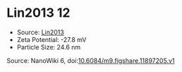 <a name="material" />

# Lin2013 12
<script type="application/ld+json">
  {
    "@context": "https://schema.org/",
    "@type": "ChemicalSubstance",
    "@id": "https://egonw.github.io/nanowiki/nanowiki459.html#material",
    "http://purl.org/dc/terms/conformsTo":
      {
        "@type": "CreativeWork",
        "@id": "https://bioschemas.org/profiles/ChemicalSubstance/0.4-RELEASE/"
      },
    "identfier": "459",
    "name": "Lin2013 12",
    "url": "https://egonw.github.io/nanowiki/nanowiki459.html#material",
    "sameAs": "http://127.0.0.1/mediawiki/index.php/Special:URIResolver/Lin2013_12"
  }
</script>


* Source: [Lin2013](articleLin2013.md)
* Zeta Potential: -27.8 mV
* Particle Size: 24.6 nm


Source: NanoWiki 6, doi:[10.6084/m9.figshare.11897205.v1](https://doi.org/10.6084/m9.figshare.11897205.v1)
